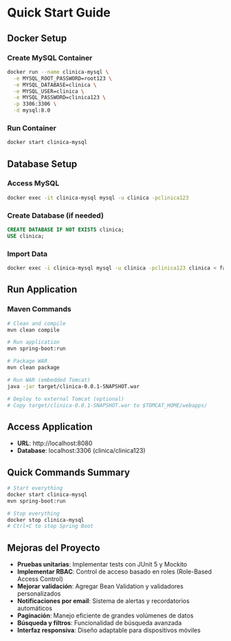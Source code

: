 # Quick Start Guide

## Docker Setup

### Create MySQL Container
```bash
docker run --name clinica-mysql \
  -e MYSQL_ROOT_PASSWORD=root123 \
  -e MYSQL_DATABASE=clinica \
  -e MYSQL_USER=clinica \
  -e MYSQL_PASSWORD=clinica123 \
  -p 3306:3306 \
  -d mysql:8.0
```

### Run Container
```bash
docker start clinica-mysql
```

## Database Setup

### Access MySQL
```bash
docker exec -it clinica-mysql mysql -u clinica -pclinica123
```

### Create Database (if needed)
```sql
CREATE DATABASE IF NOT EXISTS clinica;
USE clinica;
```

### Import Data
```bash
docker exec -i clinica-mysql mysql -u clinica -pclinica123 clinica < fake_data.sql
```

## Run Application

### Maven Commands
```bash
# Clean and compile
mvn clean compile

# Run application
mvn spring-boot:run

# Package WAR
mvn clean package

# Run WAR (embedded Tomcat)
java -jar target/clinica-0.0.1-SNAPSHOT.war

# Deploy to external Tomcat (optional)
# Copy target/clinica-0.0.1-SNAPSHOT.war to $TOMCAT_HOME/webapps/
```

## Access Application
- **URL**: http://localhost:8080
- **Database**: localhost:3306 (clinica/clinica123)

## Quick Commands Summary
```bash
# Start everything
docker start clinica-mysql
mvn spring-boot:run

# Stop everything
docker stop clinica-mysql
# Ctrl+C to stop Spring Boot
```

## Mejoras del Proyecto

- **Pruebas unitarias**: Implementar tests con JUnit 5 y Mockito
- **Implementar RBAC**: Control de acceso basado en roles (Role-Based Access Control)
- **Mejorar validación**: Agregar Bean Validation y validadores personalizados
- **Notificaciones por email**: Sistema de alertas y recordatorios automáticos
- **Paginación**: Manejo eficiente de grandes volúmenes de datos
- **Búsqueda y filtros**: Funcionalidad de búsqueda avanzada
- **Interfaz responsiva**: Diseño adaptable para dispositivos móviles
